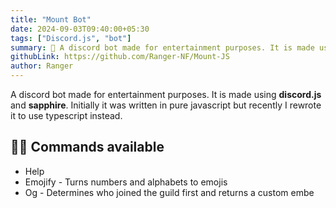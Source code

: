 ```yaml
---
title: "Mount Bot"
date: 2024-09-03T09:40:00+05:30
tags: ["Discord.js", "bot"]
summary: 🤖 A discord bot made for entertainment purposes. It is made using discord.js and sapphire.
githubLink: https://github.com/Ranger-NF/Mount-JS
author: Ranger
---
```

A discord bot made for entertainment purposes. It is made using **discord.js** and **sapphire**. Initially it was written in pure javascript but recently I rewrote it to use typescript instead.

## 👨‍⚖️ Commands available

- Help
- Emojify - Turns numbers and alphabets to emojis
- Og - Determines who joined the guild first and returns a custom embe
